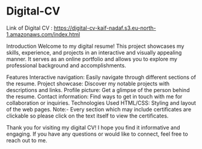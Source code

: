 # Digital-CV
Link of Digital CV : https://digital-cv-kaif-nadaf.s3.eu-north-1.amazonaws.com/index.html

Introduction
Welcome to my digital resume! This project showcases my skills, experience, and projects in an interactive and visually appealing manner. It serves as an online portfolio and allows you to explore my professional background and accomplishments.

Features
Interactive navigation: Easily navigate through different sections of the resume.
Project showcase: Discover my notable projects with descriptions and links.
Profile picture: Get a glimpse of the person behind the resume.
Contact information: Find ways to get in touch with me for collaboration or inquiries.
Technologies Used
HTML/CSS: Styling and layout of the web pages.
Note:- Every section which may include certificates are clickable so please click on the text itself to view the certificates.

Thank you for visiting my digital CV! I hope you find it informative and engaging. If you have any questions or would like to connect, feel free to reach out to me.
